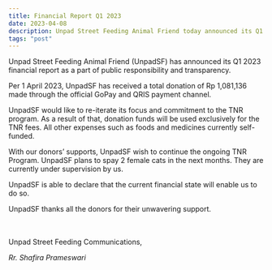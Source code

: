 ```yaml
---
title: Financial Report Q1 2023
date: 2023-04-08
description: Unpad Street Feeding Animal Friend today announced its Q1 financial report for the year 2023
tags: "post"
---
```


<script src="https://gist.github.com/unpadsfresearch/406012df9512e205824b797752cfc46c.js"></script>

Unpad Street Feeding Animal Friend (UnpadSF) has announced its Q1 2023 financial report as a part of public responsibility and transparency.

Per 1 April 2023, UnpadSF has received a total donation of Rp 1,081,136 made through the official GoPay and QRIS payment channel.

UnpadSF would like to re-iterate its focus and commitment to the TNR program. As a result of that, donation funds will be used exclusively for the TNR fees. All other expenses such as foods and medicines currently self-funded.

With our donors’ supports, UnpadSF wish to continue the ongoing TNR Program. UnpadSF plans to spay 2 female cats in the next months. They are currently under supervision by us.

UnpadSF is able to declare that the current financial state will enable us to do so.

UnpadSF thanks all the donors for their unwavering support.  
⠀  
⠀

Unpad Street Feeding Communications,

_Rr. Shafira Prameswari_